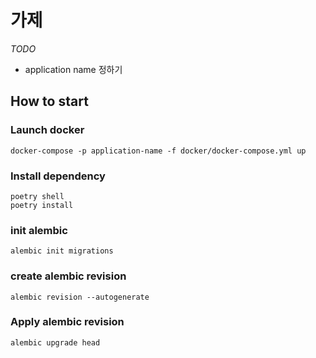 # 가제

*TODO*
- application name 정하기

## How to start

### Launch docker
```shell
docker-compose -p application-name -f docker/docker-compose.yml up
```

### Install dependency
```shell
poetry shell
poetry install
```

### init alembic
```shell
alembic init migrations
```

### create alembic revision
```shell
alembic revision --autogenerate
```

### Apply alembic revision
```shell
alembic upgrade head
```
